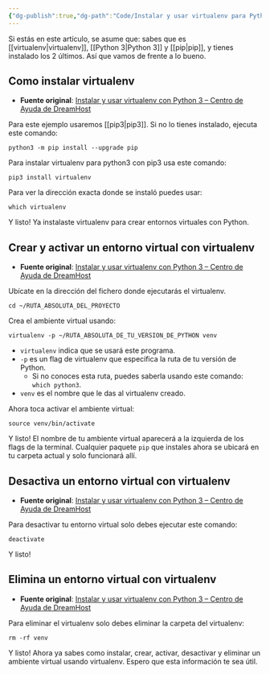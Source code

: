 ```yaml
---
{"dg-publish":true,"dg-path":"Code/Instalar y usar virtualenv para Python 3.md","permalink":"/code/instalar-y-usar-virtualenv-para-python-3/","tags":["python/3","virtualenv","shell","terminal"],"created":"2024-03-04T11:36","updated":"2024-03-27T12:56"}
---
```


Si estás en este artículo, se asume que: sabes que es [[virtualenv\|virtualenv]], [[Python 3\|Python 3]] y [[pip\|pip]], y tienes instalado los 2 últimos. Así que vamos de frente a lo bueno.

## Como instalar virtualenv
- **Fuente original**: [Instalar y usar virtualenv con Python 3 – Centro de Ayuda de DreamHost](https://help.dreamhost.com/hc/es/articles/115000695551-Instalar-y-usar-virtualenv-con-Python-3)

Para este ejemplo usaremos [[pip3\|pip3]]. Si no lo tienes instalado, ejecuta este comando:
```shell
python3 -m pip install --upgrade pip
```
Para instalar virtualenv para python3 con pip3 usa este comando:
```shell
pip3 install virtualenv
```
Para ver la dirección exacta donde se instaló puedes usar:
```shell
which virtualenv
```
Y listo! Ya instalaste virtualenv para crear entornos virtuales con Python.

## Crear y activar un entorno virtual con virtualenv
- **Fuente original**: [Instalar y usar virtualenv con Python 3 – Centro de Ayuda de DreamHost](https://help.dreamhost.com/hc/es/articles/115000695551-Instalar-y-usar-virtualenv-con-Python-3)

Ubícate en la dirección del fichero donde ejecutarás el virtualenv.
```shell
cd ~/RUTA_ABSOLUTA_DEL_PROYECTO
```
Crea el ambiente virtual usando:
```shell
virtualenv -p ~/RUTA_ABSOLUTA_DE_TU_VERSION_DE_PYTHON venv
```
- `virtualenv` indica que se usará este programa.
- `-p` es un flag de virtualenv que especifica la ruta de tu versión de Python.
   - Si no conoces esta ruta, puedes saberla usando este comando: `which python3`.
- `venv` es el nombre que le das al virtualenv creado.

Ahora toca activar el ambiente virtual:
```shell
source venv/bin/activate
```
Y listo! El nombre de tu ambiente virtual aparecerá a la izquierda de los flags de la terminal. Cualquier paquete `pip` que instales ahora se ubicará en tu carpeta actual y solo funcionará allí.

## Desactiva un entorno virtual con virtualenv
- **Fuente original**: [Instalar y usar virtualenv con Python 3 – Centro de Ayuda de DreamHost](https://help.dreamhost.com/hc/es/articles/115000695551-Instalar-y-usar-virtualenv-con-Python-3)

Para desactivar tu entorno virtual solo debes ejecutar este comando:
```shell
deactivate
```

Y listo!

## Elimina un entorno virtual con virtualenv
- **Fuente original**: [Instalar y usar virtualenv con Python 3 – Centro de Ayuda de DreamHost](https://help.dreamhost.com/hc/es/articles/115000695551-Instalar-y-usar-virtualenv-con-Python-3)

Para eliminar el virtualenv solo debes eliminar la carpeta del virtualenv:
```shell
rm -rf venv
```

Y listo! Ahora ya sabes como instalar, crear, activar, desactivar y eliminar un ambiente virtual usando virtualenv. Espero que esta información te sea útil. 